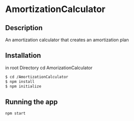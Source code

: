 # AmortizationCalculator

## Description

An amortization calculator that creates an amortization plan

## Installation

in root Directory cd AmorizationCalculator

```bash
$ cd /AmortizationCalculator
$ npm install
$ npm initialize

```

## Running the app

```bash
npm start
```
